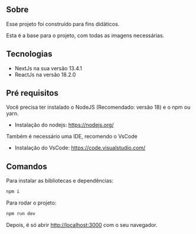 ## Sobre

Esse projeto foi construído para fins didáticos.

Esta é a base para o projeto, com todas as imagens necessárias.

## Tecnologias

- NextJs na sua versão 13.4.1
- ReactJs na versão 18.2.0

## Pré requisitos

Você precisa ter instalado o NodeJS (Recomendado: versão 18) e o npm ou yarn.
- Instalação do nodejs: https://nodejs.org/

Também é necessário uma IDE, recomendo o VsCode
- Instalação do VsCode: https://code.visualstudio.com/

## Comandos

Para instalar as bibliotecas e dependências:

```bash
npm i
```

Para rodar o projeto:

```bash
npm run dev
```

Depois, é só abrir [http://localhost:3000](http://localhost:3000) com o seu navegador.
